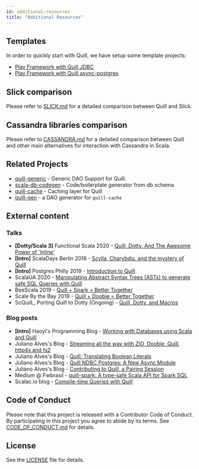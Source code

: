 ```yaml
---
id: additional-resources 
title: "Additional Resources"
---
```


## Templates

In order to quickly start with Quill, we have setup some template projects:

* [Play Framework with Quill JDBC](https://github.com/getquill/play-quill-jdbc)
* [Play Framework with Quill async-postgres](https://github.com/jeffmath/play-quill-async-postgres-example)

## Slick comparison

Please refer to [SLICK.md](https://github.com/getquill/quill/blob/master/SLICK.md) for a detailed comparison between Quill and Slick.

## Cassandra libraries comparison

Please refer to [CASSANDRA.md](https://github.com/getquill/quill/blob/master/CASSANDRA.md) for a detailed comparison between Quill and other main alternatives for interaction with Cassandra in Scala.

## Related Projects
* [quill-generic](https://github.com/ajozwik/quill-generic) - Generic DAO Support for Quill.
* [scala-db-codegen](https://github.com/olafurpg/scala-db-codegen) - Code/boilerplate generator from db schema
* [quill-cache](https://github.com/mslinn/quill-cache/) - Caching layer for Quill
* [quill-gen](https://github.com/mslinn/quill-gen/) - a DAO generator for `quill-cache`

## External content

### Talks

- **[Dotty/Scala 3]** Functional Scala 2020 - [Quill, Dotty, And The Awesome Power of 'Inline'](https://www.youtube.com/watch?v=SmBpGkIsJIU)
- **[Intro]** ScalaDays Berlin 2016 - [Scylla, Charybdis, and the mystery of Quill](https://www.youtube.com/watch?v=nqSYccoSeio)
- **[Intro]** Postgres Philly 2019 - [Introduction to Quill](https://www.youtube.com/watch?v=RVs-T5iFdQI)
- ScalaUA 2020 - [Manipulating Abstract Syntax Trees (ASTs) to generate safe SQL Queries with Quill](https://www.youtube.com/watch?v=aY8DrjE9lIY)
- BeeScala 2019 - [Quill + Spark = Better Together](https://www.youtube.com/watch?v=EXISmUXBXu8)
- Scale By the Bay 2019 - [Quill + Doobie = Better Together](https://www.youtube.com/watch?v=1WVjkP_G2cA)
- ScQuilL, Porting Quill to Dotty (Ongoing) - [Quill, Dotty, and Macros](https://www.youtube.com/playlist?list=PLqky8QybCVQYNZY_MNJpkjFKT-dAdHQDX)

### Blog posts

- **[Intro]** Haoyi's Programming Blog - [Working with Databases using Scala and Quill](http://www.lihaoyi.com/post/WorkingwithDatabasesusingScalaandQuill.html)
- Juliano Alves's Blog - [Streaming all the way with ZIO, Doobie, Quill, http4s and fs2](https://juliano-alves.com/2020/06/15/streaming-all-the-way-zio-doobie-quill-http4s-fs2/)
- Juliano Alves's Blog - [Quill: Translating Boolean Literals](https://juliano-alves.com/2020/09/14/quill-translating-boolean-literals/)
- Juliano Alves's Blog - [Quill NDBC Postgres: A New Async Module](https://juliano-alves.com/2019/11/29/quill-ndbc-postgres-a-new-async-module/)
- Juliano Alves's Blog - [Contributing to Quill, a Pairing Session](https://juliano-alves.com/2019/11/18/contributing-to-quill-a-pairing-session/)
- Medium @ Fwbrasil - [quill-spark: A type-safe Scala API for Spark SQL](https://medium.com/@fwbrasil/quill-spark-a-type-safe-scala-api-for-spark-sql-2672e8582b0d)
- Scalac.io blog - [Compile-time Queries with Quill](https://web.archive.org/web/20170512003505/https://blog.scalac.io/2016/07/21/compile-time-queries-with-quill.html)

## Code of Conduct

Please note that this project is released with a Contributor Code of Conduct. By participating in this project you agree to abide by its terms. See [CODE_OF_CONDUCT.md](https://github.com/getquill/quill/blob/master/CODE_OF_CONDUCT.md) for details.

## License

See the [LICENSE](https://github.com/getquill/quill/blob/master/LICENSE.txt) file for details.

